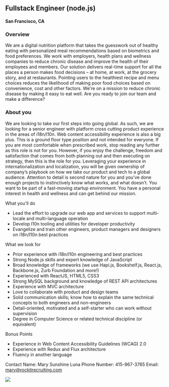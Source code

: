 ## Fullstack Engineer (node.js)
#### San Francisco, CA

### Overview
We are a digital nutrition platform that takes the guesswork out of healthy eating with personalized meal recommendations based on biometrics and food preferences. We work with employers, health plans and wellness companies to reduce chronic disease and improve the health of their employees and members. Our solution delivers real-time support for all the places a person makes food decisions – at home, at work, at the grocery story, and at restaurants. Pointing users to the healthiest recipe and menu choices reduces the likelihood of making poor food choices based on convenience, cost and other factors.
We're on a mission to reduce chronic disease by making it easy to eat well. Are you ready to join our team and make a difference?

### About you
We are looking to take our first steps into going global. As such, we are looking for a senior engineer with platform cross cutting product experience in the areas of i18n/l10n. Web content accessibility experience is also a big plus. This is a ground floor type position and not intended for everyone. If you are most comfortable when prescribed work, stop reading any further as this role is not for you.
However, if you enjoy the challenge, freedom and satisfaction that comes from both planning out and then executing on strategy, then this is the role for you. Leveraging your experience in internationalization and localization, you will be given ownership of company’s playbook on how we take our product and tech to a global audience. Attention to detail is second nature for you and you’ve done enough projects to instinctively know what works, and what doesn’t. You want to be part of a fast-moving startup environment. You have a personal interest in health and wellness and can get behind our mission.

What you'll do
+	Lead the effort to upgrade our web app and services to support multi-locale and multi-language operation
+	Develop l10n tooling and utilities for developer productivity
+	Evangelize and train other engineers, product managers and designers on i18n/l10n best practices

What we look for
+	Prior experience with i18n/l10n engineering and best practices
+	Strong Node.js skills and expert knowledge of JavaScript
+	Broad knowledge of frameworks (we use Hapi.js, Bookshelf.js, React.js, Backbone.js, Zurb Foundation and more!)
+	Experienced with ReactJS, HTML5, CSS3
+	Strong MySQL background and knowledge of REST API architectures
+	Experience with MVC architecture
+	Love to collaborate with product and design teams
+	Solid communication skills; know how to explain the same technical concepts to both engineers and non-engineers
+	Detail-oriented, motivated and a self-starter who can work without supervision
+	Degree in Computer Science or related technical discipline (or equivalent)

Bonus Points
+	Experience in Web Content Accessibility Guidelines (WCAG) 2.0
+	Experience with Redux and Flux architecture
+	Fluency in another language

Contact
Name: Mary Sunshine Luna
Phone Number: 415-967-3765
Email: mary@rockitrecruiting.com


[<img src='https://dabuttonfactory.com/button.png?t=Apply&f=Calibri-Bold&ts=24&tc=fff&tshs=1&tshc=000&hp=20&vp=8&c=5&bgt=gradient&bgc=3d85c6&ebgc=073763'>](https://letsrockit.co/users/auth/github?job_id=wmlwb25nbw-fullstack-engineer-node-js)
